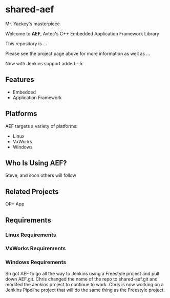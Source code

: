 # shared-aef
Mr. Yackey's masterpiece

Welcome to **AEF**, Avtec's C++ Embedded Application Framework Library

This repository is ...

Please see the project page above for more information as well as ...

Now with Jenkins support added - 5.

## Features ##

  * Embedded
  * Application Framework

## Platforms ##

AEF targets a variety of platforms:

  * Linux
  * VxWorks
  * Windows

## Who Is Using AEF? ##

Steve, and soon others will follow

## Related Projects ##

OP+ App

## Requirements ##

### Linux Requirements ###

### VxWorks Requirements ###

### Windows Requirements ###


Sri got AEF to go all the way to Jenkins using a Freestyle project and pull down AEF.git.
Chris changed the name of the repo to shared-aef.git and modifed the Jenkins project to continue to work.
Chris is now working on a Jenkins Pipeline project that will do the same thing as the Freestyle project.
